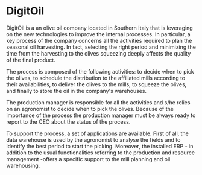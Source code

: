 # DigitOil

DigitOil is a an olive oil company located in Southern Italy that is leveraging on the new technologies to improve the internal processes. In particular, a key process of the company concerns all the activities required to plan the seasonal oil harvesting. In fact, selecting the right period and minimizing the time from the harvesting to the olives squeezing deeply affects the quality of the final product. 

The process is composed of the following activities: to decide when to pick the olives, to schedule the distribution to the affiliated mills according to their availabilities, to deliver the olives to the mills, to squeeze the olives, and finally to store the oil in the company's warehouses.

The production manager is responsible for all the activities and s/he relies on an agronomist to decide when to pick the olives. Because of the importance of the process the production manager must be always ready to report to the CEO about the status of the process. 

To support the process, a set of applications are available. First of all, the data warehouse is used by the agronomist to analyse the fields and to identify the best period to start the picking. Moreover, the installed ERP - in addition to the usual functionalities referring to the production and resource management -offers a specific support to the mill planning and oil warehousing.  
